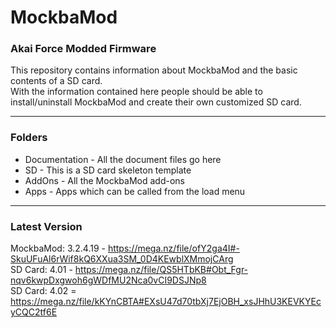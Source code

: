 # MockbaMod
### Akai Force Modded Firmware
This repository contains information about MockbaMod and the basic contents of a SD card.<br>
With the information contained here people should be able to install/uninstall MockbaMod and create their own customized SD card.<br>
<hr>

### Folders
* Documentation - All the document files go here
* SD - This is a SD card skeleton template
* AddOns - All the MockbaMod add-ons
* Apps - Apps which can be called from the load menu
<hr>

### Latest Version
MockbaMod: 3.2.4.19 - https://mega.nz/file/ofY2ga4I#-SkuUFuAl6rWif8kQ6XXua3SM_0D4KEwblXMmojCArg <br>
SD Card: 4.01 - https://mega.nz/file/QS5HTbKB#Obt_Fgr-nqv6kwpDxgwoh6gWDfMU2Nca0vCI9DSJNp8 <br>
SD Card: 4.02 = https://mega.nz/file/kKYnCBTA#EXsU47d70tbXj7EjOBH_xsJHhU3KEVKYEcyCQC2tf6E
